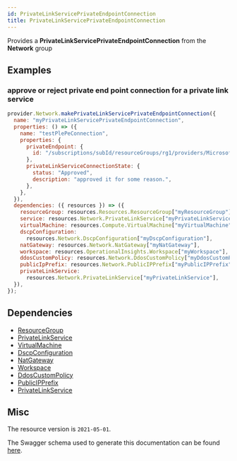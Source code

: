 ```yaml
---
id: PrivateLinkServicePrivateEndpointConnection
title: PrivateLinkServicePrivateEndpointConnection
---
```

Provides a **PrivateLinkServicePrivateEndpointConnection** from the **Network** group
## Examples
### approve or reject private end point connection for a private link service
```js
provider.Network.makePrivateLinkServicePrivateEndpointConnection({
  name: "myPrivateLinkServicePrivateEndpointConnection",
  properties: () => ({
    name: "testPlePeConnection",
    properties: {
      privateEndpoint: {
        id: "/subscriptions/subId/resourceGroups/rg1/providers/Microsoft.Network/privateEndpoints/testPe",
      },
      privateLinkServiceConnectionState: {
        status: "Approved",
        description: "approved it for some reason.",
      },
    },
  }),
  dependencies: ({ resources }) => ({
    resourceGroup: resources.Resources.ResourceGroup["myResourceGroup"],
    service: resources.Network.PrivateLinkService["myPrivateLinkService"],
    virtualMachine: resources.Compute.VirtualMachine["myVirtualMachine"],
    dscpConfiguration:
      resources.Network.DscpConfiguration["myDscpConfiguration"],
    natGateway: resources.Network.NatGateway["myNatGateway"],
    workspace: resources.OperationalInsights.Workspace["myWorkspace"],
    ddosCustomPolicy: resources.Network.DdosCustomPolicy["myDdosCustomPolicy"],
    publicIpPrefix: resources.Network.PublicIPPrefix["myPublicIPPrefix"],
    privateLinkService:
      resources.Network.PrivateLinkService["myPrivateLinkService"],
  }),
});

```
## Dependencies
- [ResourceGroup](../Resources/ResourceGroup.md)
- [PrivateLinkService](../Network/PrivateLinkService.md)
- [VirtualMachine](../Compute/VirtualMachine.md)
- [DscpConfiguration](../Network/DscpConfiguration.md)
- [NatGateway](../Network/NatGateway.md)
- [Workspace](../OperationalInsights/Workspace.md)
- [DdosCustomPolicy](../Network/DdosCustomPolicy.md)
- [PublicIPPrefix](../Network/PublicIPPrefix.md)
- [PrivateLinkService](../Network/PrivateLinkService.md)
## Misc
The resource version is `2021-05-01`.

The Swagger schema used to generate this documentation can be found [here](https://github.com/Azure/azure-rest-api-specs/tree/main/specification/network/resource-manager/Microsoft.Network/stable/2021-05-01/privateLinkService.json).
